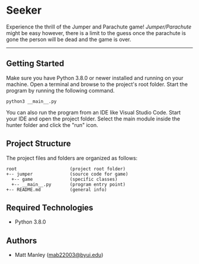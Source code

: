 # Seeker

Experience the thrill of the Jumper and Parachute game! <i>Jumper/Parachute</i> might be easy however, there is a limit to the guess once the parachute is gone the person will be dead and the game is over.

---

## Getting Started

Make sure you have Python 3.8.0 or newer installed and running on your machine. Open a terminal and browse to the project's root folder. Start the program by running the following command.

```
python3 __main__.py
```

You can also run the program from an IDE like Visual Studio Code. Start your IDE and open the project folder. Select the main module inside the hunter folder and click the "run" icon.

## Project Structure

The project files and folders are organized as follows:

```
root                    (project root folder)
+-- jumper              (source code for game)
  +-- game              (specific classes)
  +-- __main__.py       (program entry point)
+-- README.md           (general info)
```

## Required Technologies

- Python 3.8.0

## Authors

- Matt Manley (mab22003@byui.edu)

